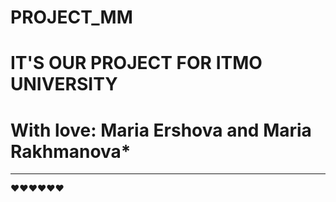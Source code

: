 # PROJECT_MM
# IT'S OUR PROJECT FOR ITMO UNIVERSITY
# With love: Maria Ershova and Maria Rakhmanova*
___________________
❤️❤️❤️❤️❤️❤️
